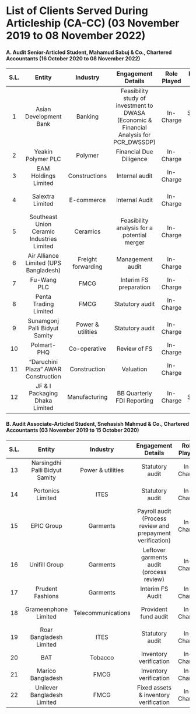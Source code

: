 # **List of Clients Served During Articleship (CA-CC) (03 November 2019 to 08 November 2022)**
#### A. Audit Senior-Articled Student, Mahamud Sabuj & Co., Chartered Accountants **(16 October 2020 to 08 November 2022**)
|S.L.|Entity|Industry|Engagement Details|Role Played|Reporting Period|
|:-----:|:--------:|:----------------:|:-----------:|:------------:|:--------------:|
|1|Asian Development Bank|Banking|Feasibility study of investment to DWASA (Economic & Financial Analysis for PCR_DWSSDP)|In-Charge|September 2021|
|2|Yeakin Polymer PLC|Polymer|Financial Due Diligence|In-Charge|31 March 2022|
|3|EAM Holdings Limited|Constructions|Internal audit|In-Charge|Project based|
|4|Salextra Limited|E-commerce|Internal Audit|In-Charge|30 June 2020 & 2021|
|5|Southeast Union Ceramic Industries Limited|Ceramics|Feasibility analysis for a potential merger|In-Charge|30 June 2021|
|6|Air Alliance Limited (UPS Bangladesh)|Freight forwarding|Management audit|In-Charge|30 June 2021|
|7|Fu-Wang PLC|FMCG|Interim FS preparation|In-Charge|31 March 2022|
|8|Penta Trading Limited|FMCG|Statutory audit|In-Charge|30 June 2021|
|9|Sunamgonj Palli Bidyut Samity|Power & utilities|Statutory audit|In-Charge|30 June 2022|
|10|Polmart-PHQ|Co-operative|Review of FS|In-Charge|30 June 2022|
|11|“Daruchini Plaza” AWAR Construction|Construction|Valuation|In-Charge|N/A|
|12|JF & I Packaging Dhaka Limited|Manufacturing|BB Quarterly FDI Reporting|In-Charge|30 September 2022|
#### B. Audit Associate-Articled Student, Snehasish Mahmud & Co., Chartered Accountants **(03 November 2019 to 15 October 2020)**
|S.L.|Entity|Industry|Engagement Details|Role Played|Reporting Period|
|:-----:|:--------:|:----------------:|:-----------:|:------------:|:--------------:|
|13|Narsingdhi Palli Bidyut Samity|Power & utilities|Statutory audit|In-Charge|30 June 2019|
|14|Portonics Limited|ITES|Statutory audit|In-Charge|30 June 2019, & 2020|
|15|EPIC Group|Garments|Payroll audit (Process review and prepayment verification)|In-Charge|October 2019 to March 2020|
|16|Unifill Group|Garments|Leftover garments audit (process review)|In-Charge|31 December 2019|
|17|Prudent Fashions|Garments|Interim FS Audit|In-Charge|30 June 2020|
|18|Grameenphone Limited|Telecommunications|Provident fund audit|In-Charge|31 December 2019|
|19|Roar Bangladesh Limited|ITES|Statutory audit|In-Charge|30 June 2020|
|20|BAT|Tobacco|Inventory verification|In-Charge|Monthly|
|21|Marico Bangladesh|FMCG|Inventory verification|In-Charge|Monthly|
|22|Unilever Bangladesh Limited|FMCG|Fixed assets & inventory verification|In-Charge|Monthly|
